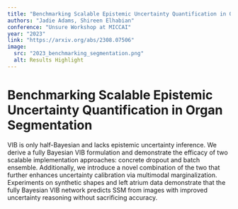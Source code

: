 ```yaml
---
title: "Benchmarking Scalable Epistemic Uncertainty Quantification in Organ Segmentation"
authors: "Jadie Adams, Shireen Elhabian"
conference: "Unsure Workshop at MICCAI"
year: "2023"
link: "https://arxiv.org/abs/2308.07506"
image:
  src: "2023_benchmarking_segmentation.png"
  alt: Results Highlight
---
```


# Benchmarking Scalable Epistemic Uncertainty Quantification in Organ Segmentation
VIB is only half-Bayesian and lacks epistemic uncertainty inference. We derive a fully Bayesian VIB formulation and demonstrate the efficacy of two scalable implementation approaches: concrete dropout and batch ensemble. Additionally, we introduce a novel combination of the two that further enhances uncertainty calibration via multimodal marginalization. Experiments on synthetic shapes and left atrium data demonstrate that the fully Bayesian VIB network predicts SSM from images with improved uncertainty reasoning without sacrificing accuracy.